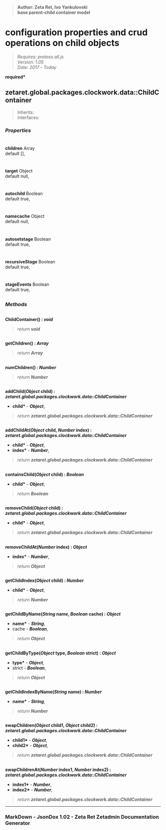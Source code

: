 > __Author: Zeta Ret, Ivo Yankulovski__  
> __base parent-child container model__  
# configuration properties and crud operations on child objects  
> *Requires: protoss.all.js*  
> *Version: 1.05*  
> *Date: 2017 - Today*  

__required*__

## zetaret.global.packages.clockwork.data::ChildContainer  
> Inherits:   
> Interfaces:   

### *Properties*  

#  
__children__ Array  
default [],   

#  
__target__ Object  
default null,   

#  
__autochild__ Boolean  
default true,   

#  
__namecache__ Object  
default null,   

#  
__autosetstage__ Boolean  
default true,   

#  
__recursiveStage__ Boolean  
default true,   

#  
__stageEvents__ Boolean  
default true,   


##  
### *Methods*  

##  
__ChildContainer() : *void*__  
  
> *return __void__*  

##  
__getChildren() : *Array*__  
  
> *return __Array__*  

##  
__numChildren() : *Number*__  
  
> *return __Number__*  

##  
__addChild(*Object* child) : *zetaret.global.packages.clockwork.data::ChildContainer*__  
  
- __child*__ - __*Object*__,   
> *return __zetaret.global.packages.clockwork.data::ChildContainer__*  

##  
__addChildAt(*Object* child, *Number* index) : *zetaret.global.packages.clockwork.data::ChildContainer*__  
  
- __child*__ - __*Object*__,   
- __index*__ - __*Number*__,   
> *return __zetaret.global.packages.clockwork.data::ChildContainer__*  

##  
__containsChild(*Object* child) : *Boolean*__  
  
- __child*__ - __*Object*__,   
> *return __Boolean__*  

##  
__removeChild(*Object* child) : *zetaret.global.packages.clockwork.data::ChildContainer*__  
  
- __child*__ - __*Object*__,   
> *return __zetaret.global.packages.clockwork.data::ChildContainer__*  

##  
__removeChildAt(*Number* index) : *Object*__  
  
- __index*__ - __*Number*__,   
> *return __Object__*  

##  
__getChildIndex(*Object* child) : *Number*__  
  
- __child*__ - __*Object*__,   
> *return __Number__*  

##  
__getChildByName(*String* name, *Boolean* cache) : *Object*__  
  
- __name*__ - __*String*__,   
- cache - __*Boolean*__,   
> *return __Object__*  

##  
__getChildByType(*Object* type, *Boolean* strict) : *Object*__  
  
- __type*__ - __*Object*__,   
- strict - __*Boolean*__,   
> *return __Object__*  

##  
__getChildIndexByName(*String* name) : *Number*__  
  
- __name*__ - __*String*__,   
> *return __Number__*  

##  
__swapChildren(*Object* child1, *Object* child2) : *zetaret.global.packages.clockwork.data::ChildContainer*__  
  
- __child1*__ - __*Object*__,   
- __child2*__ - __*Object*__,   
> *return __zetaret.global.packages.clockwork.data::ChildContainer__*  

##  
__swapChildrenAt(*Number* index1, *Number* index2) : *zetaret.global.packages.clockwork.data::ChildContainer*__  
  
- __index1*__ - __*Number*__,   
- __index2*__ - __*Number*__,   
> *return __zetaret.global.packages.clockwork.data::ChildContainer__*  

---  
### MarkDown - JsonDox 1.02 - Zeta Ret Zetadmin Documentation Generator
